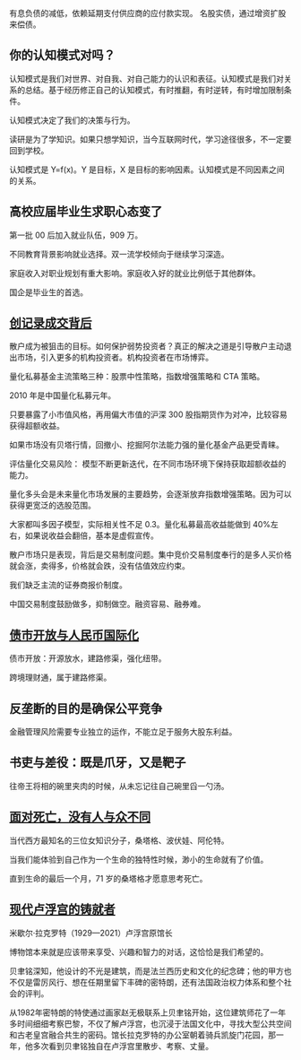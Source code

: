  有息负债的减低，依赖延期支付供应商的应付款实现。
 名股实债，通过增资扩股来偿债。
 
 ## 你的认知模式对吗？
 
 认知模式是我们对世界、对自我、对自己能力的认识和表征。认知模式是我们对关系的总结。基于经历修正自己的认知模式，有时推翻，有时逆转，有时增加限制条件。
 
 认知模式决定了我们的决策与行为。
 
 读研是为了学知识。如果只想学知识，当今互联网时代，学习途径很多，不一定要回到学校。
 
 认知模式是 Y=f(x)。Y 是目标，X 是目标的影响因素。认知模式是不同因素之间的关系。
 
 ## 高校应届毕业生求职心态变了
 
 第一批 00 后加入就业队伍，909 万。
 
 不同教育背景影响就业选择。双一流学校倾向于继续学习深造。
 
 家庭收入对职业规划有重大影响。家庭收入好的就业比例低于其他群体。
 
 国企是毕业生的首选。
 
 ## [创记录成交背后](https://weekly.caixin.com/2021-09-18/101774939.html?p0#page2)
 
 散户成为被狙击的目标。如何保护弱势投资者？真正的解决之道是引导散户主动退出市场，引入更多的机构投资者。机构投资者在市场博弈。
 
 量化私募基金主流策略三种：股票中性策略，指数增强策略和 CTA 策略。
 
 2010 年是中国量化私募元年。
 
 只要暴露了小市值风格，再用偏大市值的沪深 300 股指期货作为对冲，比较容易获得超额收益。
 
 如果市场没有贝塔行情，回撤小、挖掘阿尔法能力强的量化基金产品更受青睐。
 
 评估量化交易风险：
 模型不断更新迭代，在不同市场环境下保持获取超额收益的能力。
 
 量化多头会是未来量化市场发展的主要趋势，会逐渐放弃指数增强策略。因为可以获得更宽泛的选股范围。
 
 大家都叫多因子模型，实际相关性不足 0.3。量化私募最高收益能做到 40%左右，如果说收益会翻倍，基本是虚假宣传。
 
 散户市场只是表现，背后是交易制度问题。集中竞价交易制度奉行的是多人买价格就会涨，卖得多，价格就会跌，没有估值效应约束。
 
 我们缺乏主流的证券商报价制度。
 
 中国交易制度鼓励做多，抑制做空。融资容易、融券难。
 
 ## [债市开放与人民币国际化](https://weekly.caixin.com/2021-09-18/101774944.html)
 
 债市开放：开源放水，建路修渠，强化纽带。
 
 跨境理财通，属于建路修渠。
 
 ## 反垄断的目的是确保公平竞争
 
 金融管理风险需要专业独立的运作，不能立足于服务大股东利益。
 
 ## 书吏与差役：既是爪牙，又是靶子
 
 往帝王将相的碗里夹肉的时候，从未忘记往自己碗里舀一勺汤。
 
 ## [面对死亡，没有人与众不同](https://weekly.caixin.com/2021-09-18/101774952.html)
 
 当代西方最知名的三位女知识分子，桑塔格、波伏娃、阿伦特。
 
 当我们能体验到自己作为一个生命的独特性时候，渺小的生命就有了价值。
 
 直到生命的最后一个月，71 岁的桑塔格才愿意思考死亡。
 
 ## [现代卢浮宫的铸就者](https://weekly.caixin.com/2021-09-18/101774966.html)
 
 米歇尔·拉克罗特（1929—2021）卢浮宫原馆长
 
 博物馆本来就是应该带来享受、兴趣和智力的对话，这恰恰是我们希望的。
 
 贝聿铭深知，他设计的不光是建筑，而是法兰西历史和文化的纪念碑；他的甲方也不仅是雷厉风行、想在任期里留下丰碑的密特朗，还有法国政治权力体系和整个社会的评判。
 
 从1982年密特朗的特使通过画家赵无极联系上贝聿铭开始，这位建筑师花了一年多时间细细考察巴黎，不仅了解卢浮宫，也沉浸于法国文化中，寻找大型公共空间和古老皇宫融合共生的密码。馆长拉克罗特的办公室朝着骑兵凯旋门花园，那一年，他多次看到贝聿铭独自在卢浮宫里散步、考察、丈量。
 
 
 